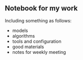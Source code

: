 ## Notebook for my work

Including something as follows:
* models
* algorithms
* tools and configuration
* good materials
* notes for weekly meeting
